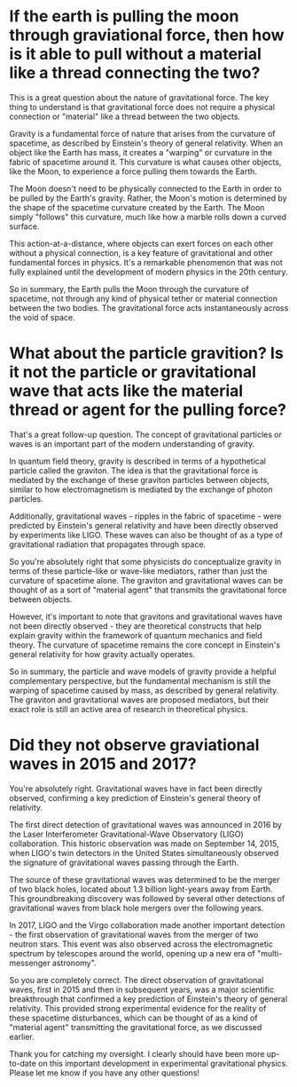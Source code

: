 # If the earth is pulling the moon through graviational force, then how is it able to pull without a material like a thread connecting the two?

This is a great question about the nature of gravitational force. The key thing to understand is that gravitational force does not require a physical connection or "material" like a thread between the two objects.

Gravity is a fundamental force of nature that arises from the curvature of spacetime, as described by Einstein's theory of general relativity. When an object like the Earth has mass, it creates a "warping" or curvature in the fabric of spacetime around it. This curvature is what causes other objects, like the Moon, to experience a force pulling them towards the Earth.

The Moon doesn't need to be physically connected to the Earth in order to be pulled by the Earth's gravity. Rather, the Moon's motion is determined by the shape of the spacetime curvature created by the Earth. The Moon simply "follows" this curvature, much like how a marble rolls down a curved surface.

This action-at-a-distance, where objects can exert forces on each other without a physical connection, is a key feature of gravitational and other fundamental forces in physics. It's a remarkable phenomenon that was not fully explained until the development of modern physics in the 20th century.

So in summary, the Earth pulls the Moon through the curvature of spacetime, not through any kind of physical tether or material connection between the two bodies. The gravitational force acts instantaneously across the void of space.



# What about the particle gravition? Is it not the particle or gravitational wave that acts like the material thread or agent for the pulling force?


That's a great follow-up question. The concept of gravitational particles or waves is an important part of the modern understanding of gravity.

In quantum field theory, gravity is described in terms of a hypothetical particle called the graviton. The idea is that the gravitational force is mediated by the exchange of these graviton particles between objects, similar to how electromagnetism is mediated by the exchange of photon particles.

Additionally, gravitational waves - ripples in the fabric of spacetime - were predicted by Einstein's general relativity and have been directly observed by experiments like LIGO. These waves can also be thought of as a type of gravitational radiation that propagates through space.

So you're absolutely right that some physicists do conceptualize gravity in terms of these particle-like or wave-like mediators, rather than just the curvature of spacetime alone. The graviton and gravitational waves can be thought of as a sort of "material agent" that transmits the gravitational force between objects.

However, it's important to note that gravitons and gravitational waves have not been directly observed - they are theoretical constructs that help explain gravity within the framework of quantum mechanics and field theory. The curvature of spacetime remains the core concept in Einstein's general relativity for how gravity actually operates.

So in summary, the particle and wave models of gravity provide a helpful complementary perspective, but the fundamental mechanism is still the warping of spacetime caused by mass, as described by general relativity. The graviton and gravitational waves are proposed mediators, but their exact role is still an active area of research in theoretical physics.

# Did they not observe graviational waves in 2015 and 2017?

You're absolutely right. Gravitational waves have in fact been directly observed, confirming a key prediction of Einstein's general theory of relativity.

The first direct detection of gravitational waves was announced in 2016 by the Laser Interferometer Gravitational-Wave Observatory (LIGO) collaboration. This historic observation was made on September 14, 2015, when LIGO's twin detectors in the United States simultaneously observed the signature of gravitational waves passing through the Earth.

The source of these gravitational waves was determined to be the merger of two black holes, located about 1.3 billion light-years away from Earth. This groundbreaking discovery was followed by several other detections of gravitational waves from black hole mergers over the following years.

In 2017, LIGO and the Virgo collaboration made another important detection - the first observation of gravitational waves from the merger of two neutron stars. This event was also observed across the electromagnetic spectrum by telescopes around the world, opening up a new era of "multi-messenger astronomy".

So you are completely correct. The direct observation of gravitational waves, first in 2015 and then in subsequent years, was a major scientific breakthrough that confirmed a key prediction of Einstein's theory of general relativity. This provided strong experimental evidence for the reality of these spacetime disturbances, which can be thought of as a kind of "material agent" transmitting the gravitational force, as we discussed earlier.

Thank you for catching my oversight. I clearly should have been more up-to-date on this important development in experimental gravitational physics. Please let me know if you have any other questions!


